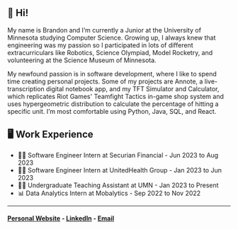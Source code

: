 ## 👋 Hi!
My name is Brandon and I’m currently a Junior at the University of Minnesota studying Computer Science. Growing up, I always knew that engineering was my passion so I participated in lots of different extracurriculars like Robotics, Science Olympiad, Model Rocketry, and volunteering at the Science Museum of Minnesota. 

My newfound passion is in software development, where I like to spend time creating personal projects. Some of my projects are Annote, a live-transcription digital notebook app, and my TFT Simulator and Calculator, which replicates Riot Games' Teamfight Tactics in-game shop system and uses hypergeometric distribution to calculate the percentage of hitting a specific unit. I’m most comfortable using Python, Java, SQL, and React.

## 🖥️ Work Experience
- 👨‍💻 Software Engineer Intern at Securian Financial - Jun 2023 to Aug 2023
- 👨‍💻 Software Engineer Intern at UnitedHealth Group - Jan 2023 to Jun 2023
- 👨‍🏫 Undergraduate Teaching Assistant at UMN - Jan 2023 to Present
- 📊 Data Analytics Intern at Mobalytics - Sep 2022 to Nov 2022

___
#### [Personal Website](https://www.brandonlam.dev/) - [LinkedIn](https://www.linkedin.com/in/brandon-nguyen-lam/) - [Email](mailto:brandonnguyenlam@gmail.com)
